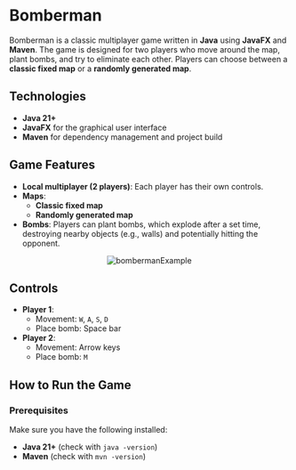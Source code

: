 # Bomberman  

Bomberman is a classic multiplayer game written in **Java** using **JavaFX** and **Maven**. The game is designed for two players who move around the map, plant bombs, and try to eliminate each other. Players can choose between a **classic fixed map** or a **randomly generated map**.  



## Technologies  

- **Java 21+**  
- **JavaFX** for the graphical user interface  
- **Maven** for dependency management and project build  

## Game Features  

- **Local multiplayer (2 players)**: Each player has their own controls.  
- **Maps**:  
  - **Classic fixed map**  
  - **Randomly generated map**  
- **Bombs**: Players can plant bombs, which explode after a set time, destroying nearby objects (e.g., walls) and potentially hitting the opponent.  

<div align="center">
  <img src="https://github.com/user-attachments/assets/7c41ae28-64c7-40f8-a313-8d8133a221ff" alt="bombermanExample">
</div>

## Controls  

- **Player 1**:  
  - Movement: `W`, `A`, `S`, `D`  
  - Place bomb: Space bar  
- **Player 2**:  
  - Movement: Arrow keys  
  - Place bomb: `M`  

## How to Run the Game  

### Prerequisites  

Make sure you have the following installed:  
- **Java 21+** (check with `java -version`)  
- **Maven** (check with `mvn -version`)  

